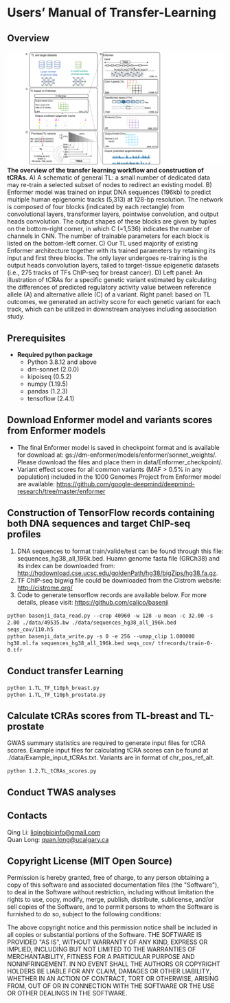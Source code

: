 # Users’ Manual of Transfer-Learning
## Overview

![My Image](/Figure/Figure1_20240709.png)
**The overview of the transfer learning workflow and construction of tCRAs.** A) A schematic of general TL: a small number of dedicated data may re-train a selected subset of nodes to redirect an existing model. B) Enformer model was trained on input DNA sequences (196kb) to predict multiple human epigenomic tracks (5,313) at 128-bp resolution. The network is composed of four blocks (indicated by each rectangle) from convolutional layers, transformer layers, pointwise convolution, and output heads convolution. The output shapes of these blocks are given by tuples on the bottom-right corner, in which C (=1,536) indicates the number of channels in CNN. The number of trainable parameters for each block is listed on the bottom-left corner. C) Our TL used majority of existing Enformer architecture together with its trained parameters by retaining its input and first three blocks. The only layer undergoes re-training is the output heads convolution layers, tailed to target-tissue epigenetic datasets (i.e., 275 tracks of TFs ChIP-seq for breast cancer). D) Left panel: An illustration of tCRAs for a specific genetic variant estimated by calculating the differences of predicted regulatory activity value between reference allele (A) and alternative allele (C) of a variant. Right panel: based on TL outcomes, we generated an activity score for each genetic variant for each track, which can be utilized in downstream analyses including association study.

## Prerequisites
- **Required python package**
  - Python 3.8.12 and above
  - dm-sonnet (2.0.0)
  - kipoiseq (0.5.2)
  - numpy (1.19.5)
  - pandas (1.2.3)
  - tensoflow (2.4.1)

## Download Enformer model and variants scores from Enformer models
- The final Enformer model is saved in checkpoint format and is available for download at: gs://dm-enformer/models/enformer/sonnet_weights/. Please download the files and place them in data/Enformer_checkpoint/.
- Variant effect scores for all common variants (MAF > 0.5% in any population) included in the 1000 Genomes Project from Enformer model are available:
  https://github.com/google-deepmind/deepmind-research/tree/master/enformer

## Construction of TensorFlow records containing both DNA sequences and target ChIP-seq profiles
1. DNA sequences to format train/valide/test can be found through this file: sequences_hg38_all_196k.bed. Huamn genome fasta file (GRCh38) and its index can be downloaded from: http://hgdownload.cse.ucsc.edu/goldenPath/hg38/bigZips/hg38.fa.gz.
2. TF ChIP-seq bigwig file could be downloaded from the Cistrom website: http://cistrome.org/
3. Code to generate tensorflow records are available below. For more details, please visit: https://github.com/calico/basenji
```
python basenji_data_read.py --crop 40960 -w 128 -u mean -c 32.00 -s 2.00 ./data/49535.bw ./data/sequences_hg38_all_196k.bed seqs_cov/110.h5
python basenji_data_write.py -s 0 -e 256 --umap_clip 1.000000 hg38.ml.fa sequences_hg38_all_196k.bed seqs_cov/ tfrecords/train-0-0.tfr
```
## Conduct transfer Learning
```
python 1.TL_TF_t10ph_breast.py
python 1.TL_TF_t10ph_prostate.py
```
## Calculate tCRAs scores from TL-breast and TL-prostate
GWAS summary statistics are required to generate input files for tCRA scores. Example input files for calculating tCRA scores can be found at ./data/Example_input_tCRAs.txt. Variants are in format of chr_pos_ref_alt. 
```
python 1.2.TL_tCRAs_scores.py
```
## Conduct TWAS analyses

## Contacts
Qing Li: liqingbioinfo@gmail.com  
Quan Long: quan.long@ucalgary.ca

## Copyright License (MIT Open Source)
Permission is hereby granted, free of charge, to any person obtaining a copy of this software and associated documentation files (the "Software"), to deal in the Software without restriction, including without limitation the rights to use, copy, modify, merge, publish, distribute, sublicense, and/or sell copies of the Software, and to permit persons to whom the Software is furnished to do so, subject to the following conditions:

The above copyright notice and this permission notice shall be included in all copies or substantial portions of the Software. THE SOFTWARE IS PROVIDED "AS IS", WITHOUT WARRANTY OF ANY KIND, EXPRESS OR IMPLIED, INCLUDING BUT NOT LIMITED TO THE WARRANTIES OF MERCHANTABILITY, FITNESS FOR A PARTICULAR PURPOSE AND NONINFRINGEMENT. IN NO EVENT SHALL THE AUTHORS OR COPYRIGHT HOLDERS BE LIABLE FOR ANY CLAIM, DAMAGES OR OTHER LIABILITY, WHETHER IN AN ACTION OF CONTRACT, TORT OR OTHERWISE, ARISING FROM, OUT OF OR IN CONNECTION WITH THE SOFTWARE OR THE USE OR OTHER DEALINGS IN THE SOFTWARE.
